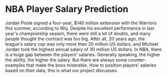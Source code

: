 # NBA Player Salary Prediction

Jordan Poole signed a four-year, $140 million extension with the Warriors this summer, according to Woj. Despite his excellent performance in last year's championship season, there were still a lot of doubts, and many people thought the contract was too big. After all, 20 years ago, the league's salary cap was only more than 20 million US dollars, and Michael Jordan took the highest annual salary of 30 million US dollars. In NBA, there is a huge gap between the players' salaries. Generally speaking, the higher the ability, the higher the salary. But there are always some counter-examples that make the boss miserable. How to position players' salaries based on their data, this is what our project discusses.

